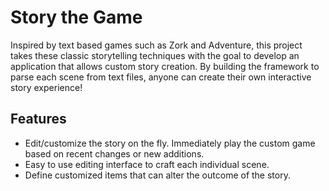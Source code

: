 Story the Game
==============

Inspired by text based games such as Zork and Adventure, this
project takes these classic storytelling techniques with the
goal to develop an application that allows custom story creation.
By building the framework to parse each scene from text files,
anyone can create their own interactive story experience!

Features
-----------------

* Edit/customize the story on the fly. Immediately play the custom
game based on recent changes or new additions.
* Easy to use editing interface to craft each individual scene.
* Define customized items that can alter the outcome of the story.